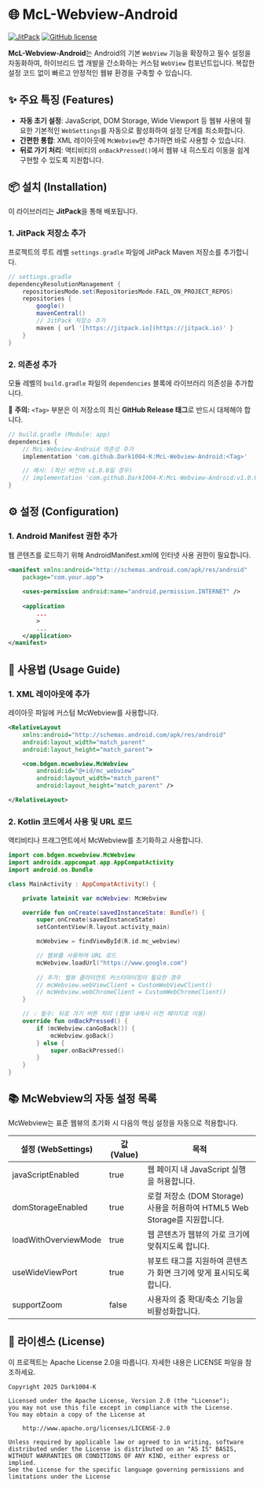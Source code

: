 # 🌐 McL-Webview-Android

[![JitPack](https://jitpack.io/v/Dark1004-K/McL-Webview-Android.svg)](https://jitpack.io/#Dark1004-K/McL-Webview-Android)
[![GitHub license](https://img.shields.io/badge/license-Apache%202.0-blue.svg)](LICENSE)

**McL-Webview-Android**는 Android의 기본 `WebView` 기능을 확장하고 필수 설정을 자동화하여, 하이브리드 앱 개발을 간소화하는 커스텀 `WebView` 컴포넌트입니다. 복잡한 설정 코드 없이 빠르고 안정적인 웹뷰 환경을 구축할 수 있습니다.

## ✨ 주요 특징 (Features)

* **자동 초기 설정**: JavaScript, DOM Storage, Wide Viewport 등 웹뷰 사용에 필요한 기본적인 `WebSettings`를 자동으로 활성화하여 설정 단계를 최소화합니다.
* **간편한 통합**: XML 레이아웃에 `McWebview`만 추가하면 바로 사용할 수 있습니다.
* **뒤로 가기 처리**: 액티비티의 `onBackPressed()`에서 웹뷰 내 히스토리 이동을 쉽게 구현할 수 있도록 지원합니다.


## 📦 설치 (Installation)
이 라이브러리는 **JitPack**을 통해 배포됩니다.

### 1. JitPack 저장소 추가
프로젝트의 루트 레벨 `settings.gradle` 파일에 JitPack Maven 저장소를 추가합니다.

```groovy
// settings.gradle
dependencyResolutionManagement {
    repositoriesMode.set(RepositoriesMode.FAIL_ON_PROJECT_REPOS)
    repositories {
        google()
        mavenCentral()
        // JitPack 저장소 추가
        maven { url '[https://jitpack.io](https://jitpack.io)' }
    }
}
```
### 2. 의존성 추가

모듈 레벨의 `build.gradle` 파일의 `dependencies` 블록에 라이브러리 의존성을 추가합니다.

🚨 **주의:** `<Tag>` 부분은 이 저장소의 최신 **GitHub Release 태그**로 반드시 대체해야 합니다.

```groovy
// build.gradle (Module: app)
dependencies {
    // McL-Webview-Android 의존성 추가
    implementation 'com.github.Dark1004-K:McL-Webview-Android:<Tag>' 

    // 예시: (최신 버전이 v1.0.0일 경우)
    // implementation 'com.github.Dark1004-K:McL-Webview-Android:v1.0.0'
}
```


## ⚙️ 설정 (Configuration)

### 1. Android Manifest 권한 추가
웹 콘텐츠를 로드하기 위해 AndroidManifest.xml에 인터넷 사용 권한이 필요합니다.
```AndroidManifest.xml
<manifest xmlns:android="http://schemas.android.com/apk/res/android"
    package="com.your.app">
    
    <uses-permission android:name="android.permission.INTERNET" />
    
    <application
        ...
        >
        ...
    </application>
</manifest>
```


## 🚀 사용법 (Usage Guide)

### 1. XML 레이아웃에 추가
레이아웃 파일에 커스텀 McWebview를 사용합니다.
```XML
<RelativeLayout 
    xmlns:android="http://schemas.android.com/apk/res/android"
    android:layout_width="match_parent"
    android:layout_height="match_parent">

    <com.bdgen.mcwebview.McWebview
        android:id="@+id/mc_webview"
        android:layout_width="match_parent"
        android:layout_height="match_parent" />

</RelativeLayout>
```

### 2. Kotlin 코드에서 사용 및 URL 로드
액티비티나 프래그먼트에서 McWebview를 초기화하고 사용합니다.
```kotlin
import com.bdgen.mcwebview.McWebview
import androidx.appcompat.app.AppCompatActivity
import android.os.Bundle

class MainActivity : AppCompatActivity() {

    private lateinit var mcWebview: McWebview

    override fun onCreate(savedInstanceState: Bundle?) {
        super.onCreate(savedInstanceState)
        setContentView(R.layout.activity_main)

        mcWebview = findViewById(R.id.mc_webview)

        // 웹뷰를 사용하여 URL 로드
        mcWebview.loadUrl("https://www.google.com")
        
        // 추가: 웹뷰 클라이언트 커스터마이징이 필요한 경우
        // mcWebview.webViewClient = CustomWebViewClient()
        // mcWebview.webChromeClient = CustomWebChromeClient()
    }

    // 💡 필수: 뒤로 가기 버튼 처리 (웹뷰 내에서 이전 페이지로 이동)
    override fun onBackPressed() {
        if (mcWebview.canGoBack()) {
            mcWebview.goBack()
        } else {
            super.onBackPressed()
        }
    }
}
```


## 📚 McWebview의 자동 설정 목록
McWebview는 표준 웹뷰의 초기화 시 다음의 핵심 설정을 자동으로 적용합니다.

| 설정 (WebSettings)       | 값 (Value) | 목적                                                         |
| ------------------------| --------- | ----------------------------------------------------------- | 
| javaScriptEnabled       | true      | 웹 페이지 내 JavaScript 실행을 허용합니다.                       | 
| domStorageEnabled       | true      | 로컬 저장소 (DOM Storage) 사용을 허용하여 HTML5 Web Storage를 지원합니다. |
| loadWithOverviewMode     | true     | 웹 콘텐츠가 웹뷰의 가로 크기에 맞춰지도록 합니다.                |
| useWideViewPort          | true     | 뷰포트 <meta> 태그를 지원하여 콘텐츠가 화면 크기에 맞게 표시되도록 합니다. |
| supportZoom              | false    | 사용자의 줌 확대/축소 기능을 비활성화합니다.                     |


## 📄 라이센스 (License)
이 프로젝트는 Apache License 2.0을 따릅니다. 자세한 내용은 LICENSE 파일을 참조하세요.
```
Copyright 2025 Dark1004-K

Licensed under the Apache License, Version 2.0 (the "License");
you may not use this file except in compliance with the License.
You may obtain a copy of the License at

    http://www.apache.org/licenses/LICENSE-2.0

Unless required by applicable law or agreed to in writing, software
distributed under the License is distributed on an "AS IS" BASIS,
WITHOUT WARRANTIES OR CONDITIONS OF ANY KIND, either express or implied.
See the License for the specific language governing permissions and
limitations under the License
```

